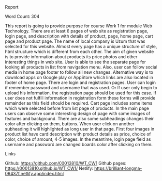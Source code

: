 Report

Word Count: 304

This report is going to provide purpose for course Work 1 for module Web Technology. 
There are at least 6 pages of web site as registration page, login page, and description 
with details of product, page, home page, cart page and product page. 
The name of local company is Uzum that was selected for this website. 
Almost every page has a unique structure of style, html structure which is different from each other. 
The aim of given website is to provide information about products its price photos and other interesting things in web site. 
User is able to see the separate page for looking all products in list from navigation menu. 
Also, user can follow social media in home page footer to follow all new changes. 
Alternative way is to download apps on Google play or AppStore which links are also located in footer of home page. 
There are login and registration pages. User can login if remember password and username that was used. 
Or If user only begin to upload his information, the registration page should be used for this case. 
If user does not fulfill information in registration form these forms will provide remainder as this field should be required. 
Cart page includes some items which were selected before from list page of products. 
In the main page users can observe some interesting design of page with some images of features and background. 
There are also some subheadings changes their color after clicking on them, buttons. 
When user click on another subheading it will highlighted as long user in that page. First four images 
in product list have card description with product details as price, choice of color, choice of amount, 4-5 images. 
In the meantime, login page field as username and password are changed boards color after clicking on them.

Links

Github: https://github.com/00013810/WT_CW1 
Github pages: https://00013810.github.io/WT_CW1/ 
Netlify: https://brilliant-longma-09437f.netlify.app/index.html 



